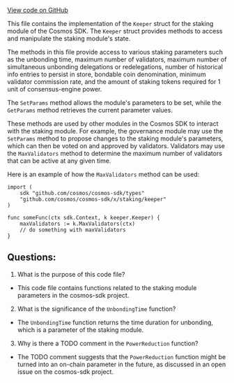 [View code on GitHub](https://github.com/cosmos/cosmos-sdk.git/x/staking/keeper/params.go)

This file contains the implementation of the `Keeper` struct for the staking module of the Cosmos SDK. The `Keeper` struct provides methods to access and manipulate the staking module's state. 

The methods in this file provide access to various staking parameters such as the unbonding time, maximum number of validators, maximum number of simultaneous unbonding delegations or redelegations, number of historical info entries to persist in store, bondable coin denomination, minimum validator commission rate, and the amount of staking tokens required for 1 unit of consensus-engine power. 

The `SetParams` method allows the module's parameters to be set, while the `GetParams` method retrieves the current parameter values. 

These methods are used by other modules in the Cosmos SDK to interact with the staking module. For example, the governance module may use the `SetParams` method to propose changes to the staking module's parameters, which can then be voted on and approved by validators. Validators may use the `MaxValidators` method to determine the maximum number of validators that can be active at any given time. 

Here is an example of how the `MaxValidators` method can be used:

```
import (
    sdk "github.com/cosmos/cosmos-sdk/types"
    "github.com/cosmos/cosmos-sdk/x/staking/keeper"
)

func someFunc(ctx sdk.Context, k keeper.Keeper) {
    maxValidators := k.MaxValidators(ctx)
    // do something with maxValidators
}
```
## Questions: 
 1. What is the purpose of this code file?
- This code file contains functions related to the staking module parameters in the cosmos-sdk project.

2. What is the significance of the `UnbondingTime` function?
- The `UnbondingTime` function returns the time duration for unbonding, which is a parameter of the staking module.

3. Why is there a TODO comment in the `PowerReduction` function?
- The TODO comment suggests that the `PowerReduction` function might be turned into an on-chain parameter in the future, as discussed in an open issue on the cosmos-sdk project.